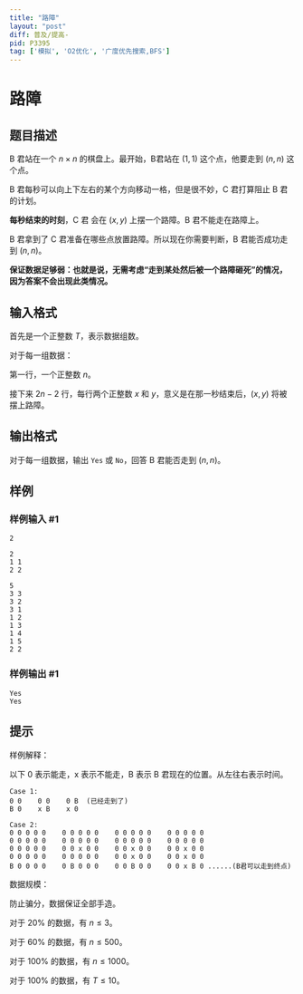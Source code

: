 ```yaml
---
title: "路障"
layout: "post"
diff: 普及/提高-
pid: P3395
tag: ['模拟', 'O2优化', '广度优先搜索,BFS']
---
```

# 路障
## 题目描述

B 君站在一个 $n\times n$ 的棋盘上。最开始，B君站在 $(1,1)$ 这个点，他要走到 $(n,n)$ 这个点。

B 君每秒可以向上下左右的某个方向移动一格，但是很不妙，C 君打算阻止 B 君的计划。

**每秒结束的时刻**，C 君 会在 $(x,y)$ 上摆一个路障。B 君不能走在路障上。

B 君拿到了 C 君准备在哪些点放置路障。所以现在你需要判断，B 君能否成功走到 $(n,n)$。

**保证数据足够弱：也就是说，无需考虑“走到某处然后被一个路障砸死”的情况，因为答案不会出现此类情况。**
## 输入格式

首先是一个正整数 $T$，表示数据组数。

对于每一组数据：

第一行，一个正整数 $n$。

接下来 $2n-2$ 行，每行两个正整数 $x$ 和 $y$，意义是在那一秒结束后，$(x,y)$ 将被摆上路障。
## 输出格式

对于每一组数据，输出 `Yes` 或 `No`，回答 B 君能否走到 $(n,n)$。
## 样例

### 样例输入 #1
```
2

2
1 1
2 2

5
3 3
3 2
3 1
1 2
1 3
1 4
1 5
2 2
```
### 样例输出 #1
```
Yes
Yes
```
## 提示

样例解释：

以下 0 表示能走，x 表示不能走，B 表示 B 君现在的位置。从左往右表示时间。

```
Case 1:
0 0    0 0    0 B  (已经走到了)
B 0    x B    x 0
```
```
Case 2:
0 0 0 0 0    0 0 0 0 0    0 0 0 0 0    0 0 0 0 0
0 0 0 0 0    0 0 0 0 0    0 0 0 0 0    0 0 0 0 0
0 0 0 0 0    0 0 x 0 0    0 0 x 0 0    0 0 x 0 0
0 0 0 0 0    0 0 0 0 0    0 0 x 0 0    0 0 x 0 0
B 0 0 0 0    0 B 0 0 0    0 0 B 0 0    0 0 x B 0 ......(B君可以走到终点)
```

数据规模：

防止骗分，数据保证全部手造。

对于 $20\%$ 的数据，有 $n\le3$。

对于 $60\%$ 的数据，有 $n\le500$。

对于 $100\%$ 的数据，有 $n\le1000$。

对于 $100\%$ 的数据，有 $T\le10$。

